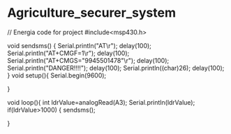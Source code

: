 # Agriculture_securer_system
// Energia code for project
#include<msp430.h>

void sendsms()
{
Serial.println("AT\r");
delay(100);
Serial.println("AT+CMGF=1\r");
delay(100);
Serial.println("AT+CMGS=\"9945501478\"\r");
delay(100);
Serial.println("DANGER!!!!");
delay(100);
Serial.println((char)26);
delay(100);
}
void setup(){
    Serial.begin(9600);
  
}

void loop(){
  int ldrValue=analogRead(A3);
 Serial.println(ldrValue);
if(ldrValue>1000)
 {
  sendsms();

 }
